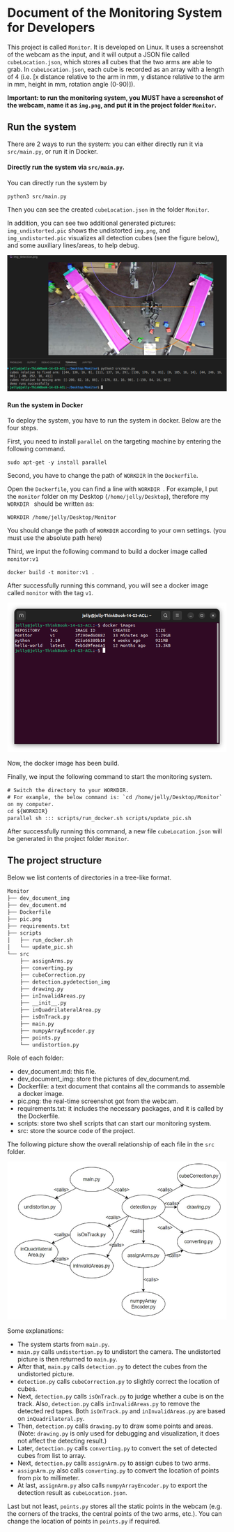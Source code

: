 

# Document of the Monitoring System for Developers

This project is called `Monitor`. It is developed on Linux. It uses a screenshot of the webcam as the input, and it will output a JSON file called `cubeLocation.json`, which stores all cubes that the two arms are able to grab. In `cubeLocation.json`, each cube is recorded as an array with a length of 4 (i.e. [x distance relative to the arm in mm, y distance relative to the arm in mm, height in mm, rotation angle (0-90)]).

**Important: to run the monitoring system, you MUST have a screenshot of the webcam, name it as `img.png`, and put it in the project folder `Monitor`.**





## Run the system 

There are 2 ways to run the system: you can either directly run it via `src/main.py`, or run it in Docker.



#### Directly run the system via `src/main.py`.

You can directly run the system by

```
python3 src/main.py
```

Then you can see the created `cubeLocation.json` in the folder `Monitor`. 

In addition, you can see two additional generated pictures: `img_undistorted.pic` shows the undistorted `img.png`, and `img_undistorted.pic` visualizes all detection cubes (see the figure below), and some auxiliary lines/areas, to help debug.

![detection_img](./dev_document_img/detection_img.png)



#### Run the system in Docker

To deploy the system, you have to run the system in docker. Below are the four steps.



First, you need to install  `parallel` on the targeting machine by entering the following command.

```
sudo apt-get -y install parallel
```



Second, you have to change the path of `WORKDIR` in the `Dockerfile`.

Open the `Dockerfile`, you can find a line with `WORKDIR `. For example, I put the `monitor` folder on my Desktop (`/home/jelly/Desktop`), therefore my `WORKDIR ` should be written as:

```
WORKDIR /home/jelly/Desktop/Monitor
```

You should change the path of `WORKDIR` according to your own settings. (you must use the absolute path here)



Third, we input the following command to build a docker image called `monitor:v1`

```
docker build -t monitor:v1 .
```

After successfully running this command, you will see a docker image called `monitor` with the tag `v1`.

<img src="./dev_document_img/build_image.png" style="zoom: 67%;" />



Now, the docker image has been build.



Finally, we input the following command to start the monitoring system.

```
# Switch the directory to your WORKDIR. 
# For example, the below command is: `cd /home/jelly/Desktop/Monitor` on my computer.
cd ${WORKDIR}   
parallel sh ::: scripts/run_docker.sh scripts/update_pic.sh
```

After successfully running this command, a new file `cubeLocation.json` will be generated in the project folder `Monitor`.





## The project structure

Below we list contents of directories in a tree-like format.

```
Monitor
├── dev_document_img 
├── dev_document.md
├── Dockerfile
├── pic.png
├── requirements.txt
├── scripts
│   ├── run_docker.sh
│   └── update_pic.sh
└── src
    ├── assignArms.py
    ├── converting.py
    ├── cubeCorrection.py
    ├── detection.pydetection_img
    ├── drawing.py
    ├── inInvalidAreas.py
    ├── __init__.py
    ├── inQuadrilateralArea.py
    ├── isOnTrack.py
    ├── main.py
    ├── numpyArrayEncoder.py
    ├── points.py
    └── undistortion.py
```

Role of each folder:

- dev_document.md: this file.
- dev_document_img: store the pictures of dev_document.md.
- Dockerfile: a text document that contains all the commands to assemble a docker image.
- pic.png: the real-time screenshot got from the webcam.
- requirements.txt: it includes the necessary packages, and it is called by the Dockerfile.
- scripts: store two shell scripts that can start our monitoring system.
- src: store the source code of the project.



The following picture show the overall relationship of each file in the `src` folder.

![src_structure](./dev_document_img/src_structure.jpg)

Some explanations:

- The system starts from `main.py`.
-  `main.py` calls `undistortion.py` to undistort the camera. The undistorted picture is then returned to `main.py`.
- After that, `main.py` calls `detection.py` to detect the cubes from the undistorted picture.
- `detection.py` calls `cubeCorrection.py` to slightly correct the location of cubes.
- Next, `detection.py` calls `isOnTrack.py` to judge whether a cube is on the track. Also, `detection.py` calls `inInvalidAreas.py` to remove the detected red tapes. Both `isOnTrack.py` and `inInvalidAreas.py` are based on `inQuadrilateral.py`.
- Then, `detection.py` calls `drawing.py` to draw some points and areas. (Note: `drawing.py` is only used for debugging and visualization, it does not affect the detecting result.)
- Later, `detection.py` calls `converting.py` to convert the set of detected cubes from list to array.
- Next, `detection.py` calls `assignArm.py`  to assign cubes to two arms.
- `assignArm.py` also calls `converting.py` to convert the location of points from pix to millimeter.
- At last, `assignArm.py` also calls `numpyArrayEncoder.py`  to export the detection result as `cubeLocation.json`. 



Last but not least, `points.py` stores all the static points in the webcam (e.g. the corners of the tracks, the central points of the two arms, etc.). You can change the location of points in `points.py` if required.
